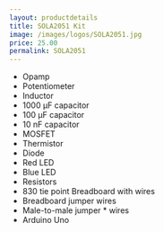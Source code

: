 ```yaml
---
layout: productdetails
title: SOLA2051 Kit
image: /images/logos/SOLA2051.jpg
price: 25.00
permalink: SOLA2051
---
```


* Opamp
* Potentiometer
* Inductor
* 1000 µF capacitor
* 100 µF capacitor
* 10 nF capacitor
* MOSFET
* Thermistor
* Diode
* Red LED
* Blue LED
* Resistors
* 830 tie point Breadboard with wires
* Breadboard jumper wires
* Male-to-male jumper * wires
* Arduino Uno

